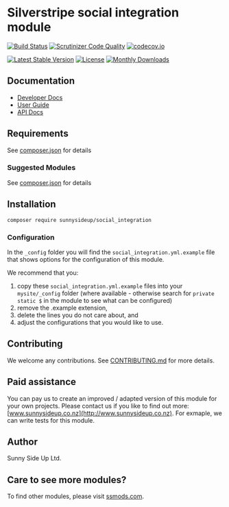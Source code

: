 # Silverstripe social integration module
[![Build Status](https://travis-ci.org/sunnysideup/silverstripe-social_integration.svg?branch=master)](https://travis-ci.org/sunnysideup/silverstripe-social_integration)
[![Scrutinizer Code Quality](https://scrutinizer-ci.com/g/sunnysideup/silverstripe-social_integration/badges/quality-score.png?b=master)](https://scrutinizer-ci.com/g/sunnysideup/silverstripe-social_integration/?branch=master)
[![codecov.io](https://codecov.io/github/sunnysideup/silverstripe-social_integration/coverage.svg?branch=master)](https://codecov.io/github/sunnysideup/silverstripe-social_integration?branch=master)

[![Latest Stable Version](https://poser.pugx.org/sunnysideup/social_integration/version)](https://packagist.org/packages/sunnysideup/social_integration)
[![License](https://poser.pugx.org/sunnysideup/social_integration/license)](https://packagist.org/packages/sunnysideup/social_integration)
[![Monthly Downloads](https://poser.pugx.org/sunnysideup/social_integration/d/monthly)](https://packagist.org/packages/sunnysideup/social_integration)


## Documentation



 * [Developer Docs](docs/en/INDEX.md)
 * [User Guide](docs/en/userguide.md)
 * [API Docs](http://docs.ssmods.com/sunnysideup/social_integration/classes.xhtml)


## Requirements



See [composer.json](composer.json) for details


### Suggested Modules



See [composer.json](composer.json) for details


## Installation


```
composer require sunnysideup/social_integration
```

### Configuration



In the `_config` folder you will find the `social_integration.yml.example`
file that shows options for the configuration of this module.

We recommend that you:

  1. copy these `social_integration.yml.example` files into your
`mysite/_config` folder (where available - otherwise search for `private static $` in the module to see what can be configured)
  2. remove the .example extension,
  3. delete the lines you do not care about, and
  4. adjust the configurations that you would like to use.


## Contributing



We welcome any contributions. See [CONTRIBUTING.md](CONTRIBUTING.md) for more details.

## Paid assistance



You can pay us to create an improved / adapted version of this module for your own projects.  Please contact us if you like to find out more: [www.sunnysideup.co.nz](http://www.sunnysideup.co.nz).  For exmaple, we can write tests for this module.  

## Author



Sunny Side Up Ltd.


## Care to see more modules?

To find other modules, please visit [ssmods.com](http://ssmods.com/).
